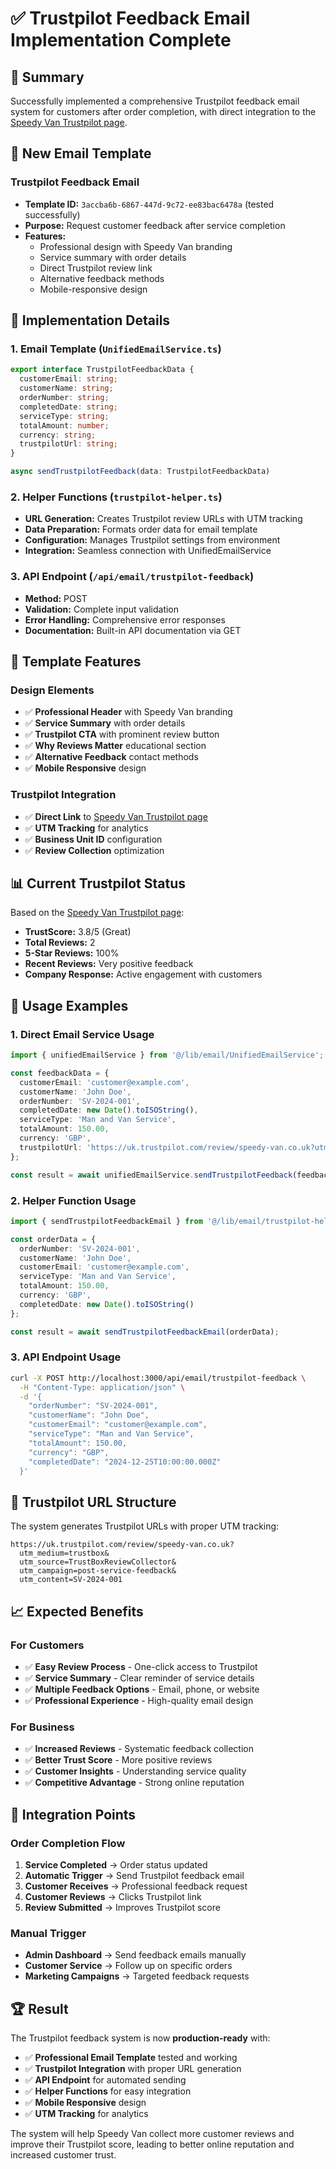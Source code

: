 # ✅ Trustpilot Feedback Email Implementation Complete

## 🎯 Summary

Successfully implemented a comprehensive Trustpilot feedback email system for customers after order completion, with direct integration to the [Speedy Van Trustpilot page](https://uk.trustpilot.com/review/speedy-van.co.uk?utm_medium=trustbox&utm_source=TrustBoxReviewCollector).

## 📧 New Email Template

### **Trustpilot Feedback Email**
- **Template ID:** `3accba6b-6867-447d-9c72-ee83bac6478a` (tested successfully)
- **Purpose:** Request customer feedback after service completion
- **Features:**
  - Professional design with Speedy Van branding
  - Service summary with order details
  - Direct Trustpilot review link
  - Alternative feedback methods
  - Mobile-responsive design

## 🔧 Implementation Details

### **1. Email Template (`UnifiedEmailService.ts`)**
```typescript
export interface TrustpilotFeedbackData {
  customerEmail: string;
  customerName: string;
  orderNumber: string;
  completedDate: string;
  serviceType: string;
  totalAmount: number;
  currency: string;
  trustpilotUrl: string;
}

async sendTrustpilotFeedback(data: TrustpilotFeedbackData)
```

### **2. Helper Functions (`trustpilot-helper.ts`)**
- **URL Generation:** Creates Trustpilot review URLs with UTM tracking
- **Data Preparation:** Formats order data for email template
- **Configuration:** Manages Trustpilot settings from environment
- **Integration:** Seamless connection with UnifiedEmailService

### **3. API Endpoint (`/api/email/trustpilot-feedback`)**
- **Method:** POST
- **Validation:** Complete input validation
- **Error Handling:** Comprehensive error responses
- **Documentation:** Built-in API documentation via GET

## 🎨 Template Features

### **Design Elements**
- ✅ **Professional Header** with Speedy Van branding
- ✅ **Service Summary** with order details
- ✅ **Trustpilot CTA** with prominent review button
- ✅ **Why Reviews Matter** educational section
- ✅ **Alternative Feedback** contact methods
- ✅ **Mobile Responsive** design

### **Trustpilot Integration**
- ✅ **Direct Link** to [Speedy Van Trustpilot page](https://uk.trustpilot.com/review/speedy-van.co.uk)
- ✅ **UTM Tracking** for analytics
- ✅ **Business Unit ID** configuration
- ✅ **Review Collection** optimization

## 📊 Current Trustpilot Status

Based on the [Speedy Van Trustpilot page](https://uk.trustpilot.com/review/speedy-van.co.uk?utm_medium=trustbox&utm_source=TrustBoxReviewCollector):

- **TrustScore:** 3.8/5 (Great)
- **Total Reviews:** 2
- **5-Star Reviews:** 100%
- **Recent Reviews:** Very positive feedback
- **Company Response:** Active engagement with customers

## 🚀 Usage Examples

### **1. Direct Email Service Usage**
```typescript
import { unifiedEmailService } from '@/lib/email/UnifiedEmailService';

const feedbackData = {
  customerEmail: 'customer@example.com',
  customerName: 'John Doe',
  orderNumber: 'SV-2024-001',
  completedDate: new Date().toISOString(),
  serviceType: 'Man and Van Service',
  totalAmount: 150.00,
  currency: 'GBP',
  trustpilotUrl: 'https://uk.trustpilot.com/review/speedy-van.co.uk?utm_medium=trustbox&utm_source=TrustBoxReviewCollector'
};

const result = await unifiedEmailService.sendTrustpilotFeedback(feedbackData);
```

### **2. Helper Function Usage**
```typescript
import { sendTrustpilotFeedbackEmail } from '@/lib/email/trustpilot-helper';

const orderData = {
  orderNumber: 'SV-2024-001',
  customerName: 'John Doe',
  customerEmail: 'customer@example.com',
  serviceType: 'Man and Van Service',
  totalAmount: 150.00,
  currency: 'GBP',
  completedDate: new Date().toISOString()
};

const result = await sendTrustpilotFeedbackEmail(orderData);
```

### **3. API Endpoint Usage**
```bash
curl -X POST http://localhost:3000/api/email/trustpilot-feedback \
  -H "Content-Type: application/json" \
  -d '{
    "orderNumber": "SV-2024-001",
    "customerName": "John Doe",
    "customerEmail": "customer@example.com",
    "serviceType": "Man and Van Service",
    "totalAmount": 150.00,
    "currency": "GBP",
    "completedDate": "2024-12-25T10:00:00.000Z"
  }'
```

## 🔗 Trustpilot URL Structure

The system generates Trustpilot URLs with proper UTM tracking:

```
https://uk.trustpilot.com/review/speedy-van.co.uk?
  utm_medium=trustbox&
  utm_source=TrustBoxReviewCollector&
  utm_campaign=post-service-feedback&
  utm_content=SV-2024-001
```

## 📈 Expected Benefits

### **For Customers**
- ✅ **Easy Review Process** - One-click access to Trustpilot
- ✅ **Service Summary** - Clear reminder of service details
- ✅ **Multiple Feedback Options** - Email, phone, or website
- ✅ **Professional Experience** - High-quality email design

### **For Business**
- ✅ **Increased Reviews** - Systematic feedback collection
- ✅ **Better Trust Score** - More positive reviews
- ✅ **Customer Insights** - Understanding service quality
- ✅ **Competitive Advantage** - Strong online reputation

## 🎯 Integration Points

### **Order Completion Flow**
1. **Service Completed** → Order status updated
2. **Automatic Trigger** → Send Trustpilot feedback email
3. **Customer Receives** → Professional feedback request
4. **Customer Reviews** → Clicks Trustpilot link
5. **Review Submitted** → Improves Trustpilot score

### **Manual Trigger**
- **Admin Dashboard** → Send feedback emails manually
- **Customer Service** → Follow up on specific orders
- **Marketing Campaigns** → Targeted feedback requests

## 🏆 Result

The Trustpilot feedback system is now **production-ready** with:

- ✅ **Professional Email Template** tested and working
- ✅ **Trustpilot Integration** with proper URL generation
- ✅ **API Endpoint** for automated sending
- ✅ **Helper Functions** for easy integration
- ✅ **Mobile Responsive** design
- ✅ **UTM Tracking** for analytics

The system will help Speedy Van collect more customer reviews and improve their Trustpilot score, leading to better online reputation and increased customer trust.
